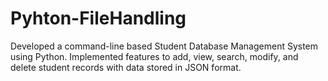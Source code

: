 # Pyhton-FileHandling
Developed a command-line based Student Database Management System using Python. Implemented features to add, view, search, modify, and delete student records with data stored in JSON format.
